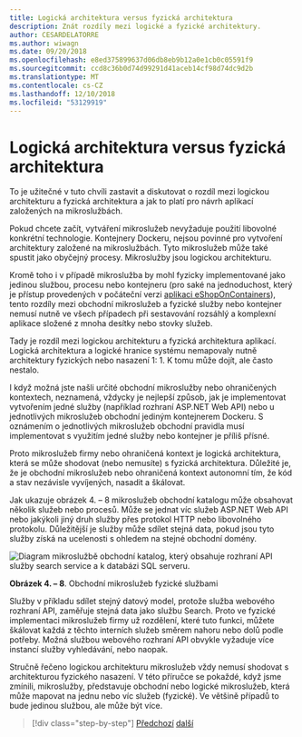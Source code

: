 ```yaml
---
title: Logická architektura versus fyzická architektura
description: Znát rozdíly mezi logické a fyzické architektury.
author: CESARDELATORRE
ms.author: wiwagn
ms.date: 09/20/2018
ms.openlocfilehash: e8ed375899637d06db8eb9b12a0e1cb0c05591f9
ms.sourcegitcommit: ccd8c36b0d74d99291d41aceb14cf98d74dc9d2b
ms.translationtype: MT
ms.contentlocale: cs-CZ
ms.lasthandoff: 12/10/2018
ms.locfileid: "53129919"
---
```

# <a name="logical-architecture-versus-physical-architecture"></a>Logická architektura versus fyzická architektura

To je užitečné v tuto chvíli zastavit a diskutovat o rozdíl mezi logickou architekturu a fyzická architektura a jak to platí pro návrh aplikací založených na mikroslužbách.

Pokud chcete začít, vytváření mikroslužeb nevyžaduje použití libovolné konkrétní technologie. Kontejnery Dockeru, nejsou povinné pro vytvoření architektury založené na mikroslužbách. Tyto mikroslužeb může také spustit jako obyčejný procesy. Mikroslužby jsou logickou architekturu.

Kromě toho i v případě mikroslužba by mohl fyzicky implementované jako jedinou službou, procesu nebo kontejneru (pro saké na jednoduchost, který je přístup provedených v počáteční verzi [aplikaci eShopOnContainers](https://aka.ms/MicroservicesArchitecture)), tento rozdíly mezi obchodní mikroslužeb a fyzické služby nebo kontejner nemusí nutně ve všech případech při sestavování rozsáhlý a komplexní aplikace složené z mnoha desítky nebo stovky služeb.

Tady je rozdíl mezi logickou architekturu a fyzická architektura aplikací. Logická architektura a logické hranice systému nemapovaly nutně architektury fyzických nebo nasazení 1: 1. K tomu může dojít, ale často nestalo.

I když možná jste našli určité obchodní mikroslužby nebo ohraničených kontextech, neznamená, vždycky je nejlepší způsob, jak je implementovat vytvořením jedné služby (například rozhraní ASP.NET Web API) nebo u jednotlivých mikroslužeb obchodní jediným kontejnerem Dockeru. S oznámením o jednotlivých mikroslužeb obchodní pravidla musí implementovat s využitím jedné služby nebo kontejner je příliš přísné.

Proto mikroslužeb firmy nebo ohraničená kontext je logická architektura, která se může shodovat (nebo nemusíte) s fyzická architektura. Důležité je, že je obchodní mikroslužeb nebo ohraničená kontext autonomní tím, že kód a stav nezávisle vyvíjených, nasadit a škálovat.

Jak ukazuje obrázek 4. – 8 mikroslužeb obchodní katalogu může obsahovat několik služeb nebo procesů. Může se jednat víc služeb ASP.NET Web API nebo jakýkoli jiný druh služby přes protokol HTTP nebo libovolného protokolu. Důležitější je služby může sdílet stejná data, pokud jsou tyto služby získá na ucelenosti s ohledem na stejné obchodní domény.

![Diagram mikroslužbě obchodní katalog, který obsahuje rozhraní API služby search service a k databázi SQL serveru.](./media/image8.png)

**Obrázek 4. – 8**. Obchodní mikroslužeb fyzické službami

Služby v příkladu sdílet stejný datový model, protože služba webového rozhraní API, zaměřuje stejná data jako službu Search. Proto ve fyzické implementaci mikroslužeb firmy už rozdělení, které tuto funkci, můžete škálovat každá z těchto interních služeb směrem nahoru nebo dolů podle potřeby. Možná službou webového rozhraní API obvykle vyžaduje více instancí služby vyhledávání, nebo naopak.

Stručně řečeno logickou architekturu mikroslužeb vždy nemusí shodovat s architekturou fyzického nasazení. V této příručce se pokaždé, když jsme zmínili, mikroslužby, představuje obchodní nebo logické mikroslužeb, která může mapovat na jednu nebo víc služeb (fyzické). Ve většině případů to bude jedinou službou, ale může být více.

>[!div class="step-by-step"]
>[Předchozí](data-sovereignty-per-microservice.md)
>[další](distributed-data-management.md)